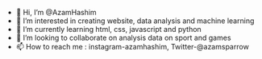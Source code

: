 - 👋 Hi, I’m @AzamHashim
- 👀 I’m interested in creating website, data analysis and machine learning
- 🌱 I’m currently learning html, css, javascript and python
- 💞️ I’m looking to collaborate on analysis data on sport and games
- 📫 How to reach me : instagram-azamhashim, Twitter-@azamsparrow

<!---
AzamHashim/AzamHashim is a ✨ special ✨ repository because its `README.md` (this file) appears on your GitHub profile.
You can click the Preview link to take a look at your changes.
--->
